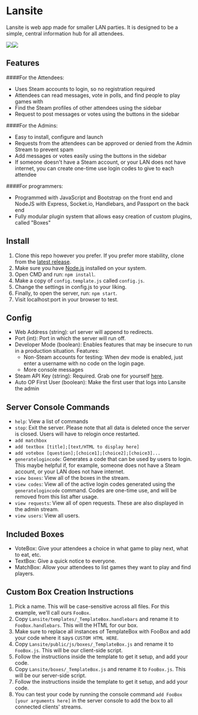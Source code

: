 # Lansite

Lansite is web app made for smaller LAN parties. It is designed to be a simple, central information hub for all attendees.

![](https://cdn.pbrd.co/images/1BO4o3dm.png)![](https://cdn.pbrd.co/images/1BO5ubtv.png)

## Features

####For the Attendees:
* Uses Steam accounts to login, so no registration required
* Attendees can read messages, vote in polls, and find people to play games with
* Find the Steam profiles of other attendees using the sidebar
* Request to post messages or votes using the buttons in the sidebar

####For the Admins:
* Easy to install, configure and launch
* Requests from the attendees can be approved or denied from the Admin Stream to prevent spam
* Add messages or votes easily using the buttons in the sidebar
* If someone doesn't have a Steam account, or your LAN does not have internet, you can create one-time use login codes to give to each attendee

####For programmers:
* Programmed with JavaScript and Bootstrap on the front end and NodeJS with Express, Socket.io, Handlebars, and Passport on the back end
* Fully modular plugin system that allows easy creation of custom plugins, called "Boxes"

## Install
1. Clone this repo however you prefer. If you prefer more stability, clone from the [latest release](https://github.com/tannerkrewson/Lansite/releases).
2. Make sure you have [Node.js](https://nodejs.org/) installed on your system.
2. Open CMD and run: `npm install`.
3. Make a copy of `config.template.js` called `config.js`.
4. Change the settings in config.js to your liking.
5. Finally, to open the server, run: `npm start`.
6. Visit localhost:port in your browser to test.

## Config
* Web Address (string): url server will append to redirects.
* Port (int): Port in which the server will run off.
* Developer Mode (boolean): Enables features that may be insecure to run in a production situation.
  Features:
  * Non-Steam accounts for testing: When dev mode is enabled, just enter a username with no code on the login page.
  * More console messages
* Steam API Key (string): Required. Grab one for yourself [here](http://steamcommunity.com/dev/apikey).
* Auto OP First User (boolean): Make the first user that logs into Lansite the admin

## Server Console Commands
* `help`: View a list of commands
* `stop`: Exit the server. Please note that all data is deleted once the server is closed. Users will have to relogin once restarted.
* `add matchbox`
* `add textbox [title];[text/HTML to display here]`
* `add votebox [question];[choice1];[choice2];[choice3]...`
* `generatelogincode`: Generates a code that can be used by users to login. This maybe helpful if, for example, someone does not have a Steam account, or your LAN does not have internet.
* `view boxes`: View all of the boxes in the stream.
* `view codes`: View all of the active login codes generated using the `generatelogincode` command. Codes are one-time use, and will be removed from this list after usage.
* `view requests`: View all of open requests. These are also displayed in the admin stream.
* `view users`: View all users.

## Included Boxes
* VoteBox: Give your attendees a choice in what game to play next, what to eat, etc.
* TextBox: Give a quick notice to everyone.
* MatchBox: Allow your attendees to list games they want to play and find players.

## Custom Box Creation Instructions
1. Pick a name. This will be case-sensitive across all files. For this example, we'll call ours `FooBox`.
2. Copy `Lansite/templates/_TemplateBox.handlebars` and rename it to `FooBox.handlebars`. This will the HTML for our box.
3. Make sure to replace all instances of TemplateBox with FooBox and add your code where it says `CUSTOM HTML HERE`.
4. Copy `Lansite/public/js/boxes/_TemplateBox.js` and rename it to `FooBox.js`. This will be our client-side script.
5. Follow the instructions inside the template to get it setup, and add your code.
6. Copy `Lansite/boxes/_TemplateBox.js` and rename it to `FooBox.js`. This will be our server-side script.
7. Follow the instructions inside the template to get it setup, and add your code.
8. You can test your code by running the console command `add FooBox [your arguments here]` in the server console to add the box to all connected clients' streams.
